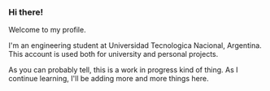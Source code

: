 ### Hi there!

Welcome to my profile.

I'm an engineering student at Universidad Tecnologica Nacional, Argentina. This account is used both for university and personal projects.

As you can probably tell, this is a work in progress kind of thing. As I continue learning, I'll be adding more and more things here.

<!--
**nullspace1/nullspace1** is a ✨ _special_ ✨ repository because its `README.md` (this file) appears on your GitHub profile.

Here are some ideas to get you started:

- 🔭 I’m currently working on different 
- 🌱 I’m currently learning ...
- 👯 I’m looking to collaborate on ...
- 🤔 I’m looking for help with ...
- 💬 Ask me about ...
- 📫 How to reach me: ...
- 😄 Pronouns: ...
- ⚡ Fun fact: ...
-->
